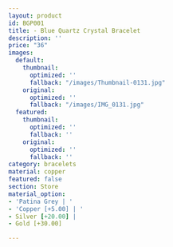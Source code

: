 ```yaml
---
layout: product
id: BGP001
title: - Blue Quartz Crystal Bracelet
description: ''
price: "36"
images:
  default:
    thumbnail:
      optimized: ''
      fallback: "/images/Thumbnail-0131.jpg"
    original:
      optimized: ''
      fallback: "/images/IMG_0131.jpg"
  featured:
    thumbnail:
      optimized: ''
      fallback: ''
    original:
      optimized: ''
      fallback: ''
category: bracelets
material: copper
featured: false
section: Store
material_option:
- 'Patina Grey | '
- 'Copper [+5.00] | '
- Silver [+20.00] |
- Gold [+30.00]

---
```

